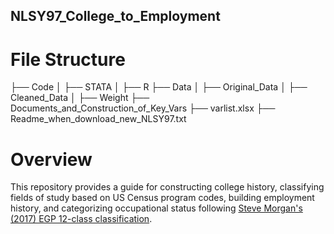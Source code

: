 ## NLSY97_College_to_Employment

# File Structure
├── Code
│   ├── STATA
│   ├── R
├── Data
│   ├── Original_Data
│   ├── Cleaned_Data
│   ├── Weight
├── Documents_and_Construction_of_Key_Vars
├── varlist.xlsx
├── Readme_when_download_new_NLSY97.txt

# Overview
This repository provides a guide for constructing college history, classifying fields of study based on US Census program codes, building employment history, and categorizing occupational status following [Steve Morgan's (2017) EGP 12-class classification](https://gss.norc.org/content/dam/gss/get-documentation/pdf/reports/methodological-reports/MR125.pdf).
